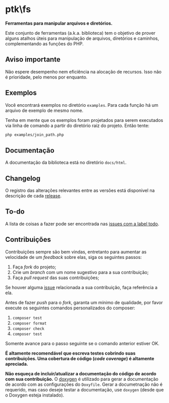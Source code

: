 # ptk\fs

**Ferramentas para manipular arquivos e diretórios.**

Este conjunto de ferramentas (a.k.a. biblioteca) tem o objetivo de prover alguns atalhos úteis para manipulação de arquivos, diretórios e caminhos, complementando as funções do PHP.

## Aviso importante

Não espere desempenho nem eficiência na alocação de recursos. Isso não é prioridade, pelo menos por enquanto.

## Exemplos

Você encontrará exemplos no diretório `examples`. Para cada função há um arquivo de exemplo de mesmo nome.

Tenha em mente que os exemplos foram projetados para serem executados via linha de comando a partir do diretório raiz do projeto. Então tente:

```sh
php examples/join_path.php
```

## Documentação

A documentação da biblioteca está no diretório `docs/html`.

## Changelog

O registro das alterações relevantes entre as versões está disponivel na descrição de cada [release](https://github.com/php-tool-kit/fs/releases/).

## To-do

A lista de coisas a fazer pode ser encontrada nas [issues com a label todo](https://github.com/php-tool-kit/fs/labels/todo).

## Contribuições

Contribuições sempre são bem vindas, entretanto para aumentar as velocidade de um *feedback* sobre elas, siga os seguintes passos:

1. Faça *fork* do projeto;
2. Crie um *branch* com um nome sugestivo para a sua contribuição;
3. Faça *pull request* das suas contribuições;

Se houver alguma [issue](https://github.com/php-tool-kit/fs/issues) relacionada a sua contribuição, faça referência a ela.

Antes de fazer *push* para o *fork*, garanta um mínimo de qualidade, por favor execute os seguintes comandos personalizados do composer:

1. `composer test`
2. `composer format`
3. `composer check`
4. `composer test`

Somente avance para o passo seguinte se o comando anterior estiver OK.

**É altamente recomendável que escreva testes cobrindo suas contribuições. Uma cobertura de código (*code coverage*) é altamente apreciada.**

**Não esqueça de incluir/atualizar a documentação do código de acordo com sua contribuição.** O [doxygen](https://www.doxygen.nl/) é utilizado para gerar a documentação de acordo com as configurações do `Doxyfile`. Gerar a documetnação não é requerido, mas caso deseje testar a documentação, use `doxygen` (desde que o Doxygen esteja instalado).
